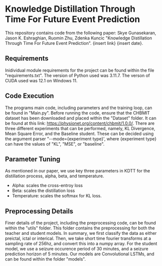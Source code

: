 # Knowledge Distillation Through Time For Future Event Prediction #

This repository contains code from the following paper: Skye Gunasekaran, Jason K. Eshraghian, Ruomin Zhu, Zdenka Kuncic "Knowledge Distillation Through Time For Future Event Prediction". {insert link} {insert date}.

## Requirements ## 

Inidividual module requirements for the project can be found within the file "requirements.txt". The version of Python used was 3.11.7. The verson of CUDA used was 12.1 on Windows 11.

## Code Execution ##

The programs main code, including parameters and the training loop, can be found in "Main.py". Before running the code, ensure that the CHBMIT dataset has been downloaded and placed within the "Dataset" folder. It can be found at this link: https://physionet.org/content/chbmit/1.0.0/. There are three different experiments that can be performed, namely, KL Divergence, Mean Square Error, and the Baseline student. These can be decided using the argument parser "--mode={experiment type}', where {experiment type} can have the values of "KL", "MSE", or "baseline". 

## Parameter Tuning ## 

As mentioned in our paper, we use key three parameters in KDTT for the distillation process, alpha, beta, and temperature. 
* Alpha: scales the cross-entroy loss
* Beta: scales the distillation loss
* Temperature: scales the softmax for KL loss. 

## Preprocessing Details ##

Finer details of the project, including the preprocessing code, can be found within the "utils" folder. This folder contains the preprocessing for both the teacher and student models. In summary, we first classify the data as either preictal, ictal or interical. Then, we take short time fourier transforms at a sampling rate of 256hz, and convert this into a numpy array. For the student model, we use a seizure occurence period of 30 minutes, and a seizure prediction horizon of 5 minutes. Our models are Convolutional LSTMs, and can be found within the folder "models".